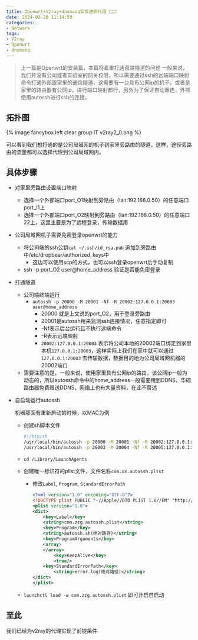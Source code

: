 ```yaml
---
title: Openwrt+V2ray+dnsmasq实现透明代理（二）
date: 2024-02-20 11:14:50
categories:
- Network
tags:
- V2ray
- Openwrt
- dnsmasq
---
```


> 上一篇是Openwrt的安装篇，本篇将着重打通双端隧道的问题
一般来说，我们并没有公司或者实验室的网关权限，所以需要通过ssh的远端端口映射命令打通外部跟家里的通信隧道，这需要有一台具有公网ip的机子，或者是家里的路由器有公网ip，进行端口映射都行，另外为了保证自动重连，外部使用autossh进行ssh的连接。
> 

<!-- more -->

## 拓扑图

{% image fancybox left clear group:IT v2ray2_0.png %}

可以看到我们想打通的是公司局域网的机子到家里旁路由的隧道，这样，途径旁路由的流量都可以选择代理到公司局域网内。

## 具体步骤

- 对家里旁路由设置端口映射
    - 选择一个外部端口port_O1映射到旁路由（lan:192.168.0.50）的任意端口port_I1上
    - 选择一个外部端口port_O2映射到旁路由（lan:192.168.0.50）的任意端口22上，这里主要是为了远程登录，传输数据用
- 公司局域网机子需要免密登录openwrt的能力
    - 将公司端的ssh公钥`cat ~/.ssh/id_rsa.pub`  追加到旁路由中/etc/dropbear/authorized_keys中
        - 这边可以使用scp的方式，也可以ssh登录openwrt后手动复制
    - ssh -p port_O2 user@home_address  验证是否能免密登录
- 打通隧道
    - 公司端终端运行
        - `autossh -p 20000 -M 20001 -Nf -R 20002:127.0.0.1:20003 user@home_address`
            - 20000 就是上文说的port_O2，用于登录旁路由
            - 20001是autossh用来监测ssh连接情况，任意指定即可
            - -Nf表示后台运行且不执行远端命令
            - -R表示远端映射
            - `20002:127.0.0.1:20003` 表示将公司本地的20002端口绑定到家里本机`127.0.0.1:20003`，这样实际上我们在家中就可以通过`127.0.0.1:20003` 去传输数据，数据目的地为公司局域网机器的20002端口
    - 需要注意的是，一般来说，使用家里具有公网ip的路由，该公网ip一般为动态的，所以autossh命令中的home_address一般需要用到DDNS，华硕路由器免费赠送DDNS，网络上也有大量资料，在此不赘述
- 自启动运行autossh
    
    机器那面有重新启动的时候，以MAC为例
    
    - 创建sh脚本文件
        
        ```bash
        #!/bin/sh
        /usr/local/bin/autossh -p 20000 -M 20001 -Nf -R 20002:127.0.0.1:22  user@home_address
        /usr/local/bin/autossh -p 20003 -M 20004 -Nf -R 20005:127.0.0.1:20006  user@home_address
        ```
        
    - `cd /Library/LaunchAgents`
    - 创建唯一标识符的plist文件，文件名称`com.xx.autossh.plist`
        - 修改`Label`, `Program`, `StandardErrorPath`
            
            ```xml
            <?xml version="1.0" encoding="UTF-8"?>
            <!DOCTYPE plist PUBLIC "-//Apple//DTD PLIST 1.0//EN" "http://www.apple.com/DTDs/PropertyList-1.0.dtd">
            <plist version="1.0">
            <dict>
            	<key>Label</key>
            	<string>com.zzg.autossh.plist</string>
            	<key>Program</key>
            	<string>autossh.sh(绝对路径)</string>
            	<key>ProgramArguments</key>
            	<array>
            	</array>
                    <key>KeepAlive</key>
                    <true/>
            	<key>StandardErrorPath</key>
                    <string>error.log(绝对路径)</string>
            </dict>
            </plist>
            ```
            
    - `launchctl load -w com.zzg.autossh.plist` 即可开启自启动    

## 至此

我们已经为v2ray的代理实现了前提条件
